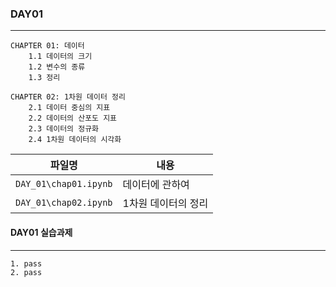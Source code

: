 ### DAY01
___
    CHAPTER 01: 데이터
        1.1 데이터의 크기
        1.2 변수의 종류
        1.3 정리

    CHAPTER 02: 1차원 데이터 정리
        2.1 데이터 중심의 지표
        2.2 데이터의 산포도 지표
        2.3 데이터의 정규화
        2.4 1차원 데이터의 시각화


|파일명|내용|
|---|---|
|`DAY_01\chap01.ipynb`|데이터에 관하여|
|`DAY_01\chap02.ipynb`|1차원 데이터의 정리|

#### DAY01 실습과제
___
    1. pass
    2. pass
